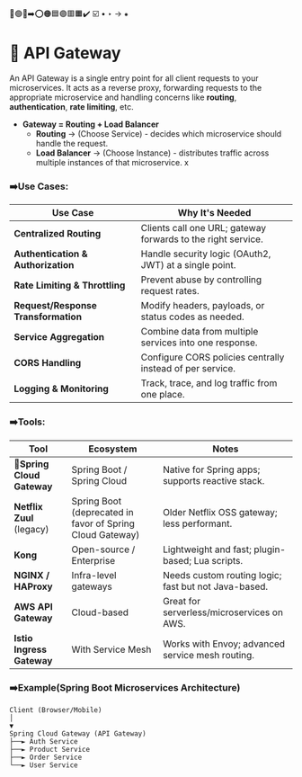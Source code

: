 🔵🟢🔴➡️⭕🟠🟦🟣🟥🟧✔️ ☑️ • ‣ → ⁕

# 🧰 API Gateway

An API Gateway is a single entry point for all client requests to your microservices. It acts as a reverse proxy,
forwarding requests to the appropriate microservice and handling concerns like **routing**, **authentication**, **rate limiting**, etc.

- **Gateway = Routing + Load Balancer**
  - **Routing** → (Choose Service) - decides which microservice should handle the request.
  - **Load Balancer** → (Choose Instance) - distributes traffic across multiple instances of that microservice.
    x

### ➡️Use Cases:

| **Use Case**                        | **Why It's Needed**                                          |
| ----------------------------------- | ------------------------------------------------------------ |
| **Centralized Routing**             | Clients call one URL; gateway forwards to the right service. |
| **Authentication & Authorization**  | Handle security logic (OAuth2, JWT) at a single point.       |
| **Rate Limiting & Throttling**      | Prevent abuse by controlling request rates.                  |
| **Request/Response Transformation** | Modify headers, payloads, or status codes as needed.         |
| **Service Aggregation**             | Combine data from multiple services into one response.       |
| **CORS Handling**                   | Configure CORS policies centrally instead of per service.    |
| **Logging & Monitoring**            | Track, trace, and log traffic from one place.                |

### ➡️Tools:

| **Tool**                   | **Ecosystem**                                             | **Notes**                                            |
| -------------------------- | --------------------------------------------------------- | ---------------------------------------------------- |
| **🔴Spring Cloud Gateway** | Spring Boot / Spring Cloud                                | Native for Spring apps; supports reactive stack.     |
| **Netflix Zuul** (legacy)  | Spring Boot (deprecated in favor of Spring Cloud Gateway) | Older Netflix OSS gateway; less performant.          |
| **Kong**                   | Open-source / Enterprise                                  | Lightweight and fast; plugin-based; Lua scripts.     |
| **NGINX / HAProxy**        | Infra-level gateways                                      | Needs custom routing logic; fast but not Java-based. |
| **AWS API Gateway**        | Cloud-based                                               | Great for serverless/microservices on AWS.           |
| **Istio Ingress Gateway**  | With Service Mesh                                         | Works with Envoy; advanced service mesh routing.     |

### ➡️Example(Spring Boot Microservices Architecture)

    Client (Browser/Mobile)
    │
    ▼
    Spring Cloud Gateway (API Gateway)
    ├──► Auth Service
    ├──► Product Service
    ├──► Order Service
    └──► User Service
